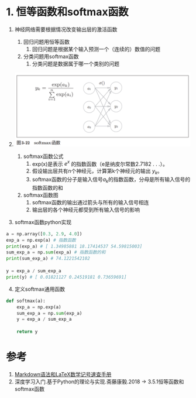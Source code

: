 
# 1. 恒等函数和softmax函数

1. 神经网络需要根据情况改变输出层的激活函数
    1. 回归问题用恒等函数
        1. 回归问题是根据某个输入预测一个（连续的）数值的问题
    2. 分类问题用softmax函数
        1. 分类问题是数据属于哪一个类别的问题

2. ![图3.22softmax函数.png](图3.22softmax函数.png)
    1. softmax函数公式
        1. exp(x)是表示 $e^{x}$ 的指数函数（e是纳皮尔常数2.7182 . . .）。
        2. 假设输出层共有n个神经元，计算第k个神经元的输出 $y_{k}$。
        3. softmax函数的分子是输入信号$a_k$的指数函数，分母是所有输入信号的指数函数的和
    2. softmax函数图
        1. softmax函数的输出通过箭头与所有的输入信号相连
        2. 输出层的各个神经元都受到所有输入信号的影响

3. softmax函数python实现

```py
a = np.array([0.3, 2.9, 4.0])
exp_a = np.exp(a) # 指数函数
print(exp_a) # [ 1.34985881 18.17414537 54.59815003]
sum_exp_a = np.sum(exp_a) # 指数函数的和
print(sum_exp_a) # 74.1221542102

y = exp_a / sum_exp_a
print(y) # [ 0.01821127 0.24519181 0.73659691]
```

4. 定义softmax通用函数

```py
def softmax(a):
    exp_a = np.exp(a)
    sum_exp_a = np.sum(exp_a)
    y = exp_a / sum_exp_a
    
    return y
```

# 参考

1. [Markdown语法和LaTeX数学记号速查手册 ](http://www.domuse.com/markdown-and-latex-equation-handbook.html)
2. 深度学习入门.基于Python的理论与实现.斋藤康毅.2018 -> 3.5.1恒等函数和softmax函数